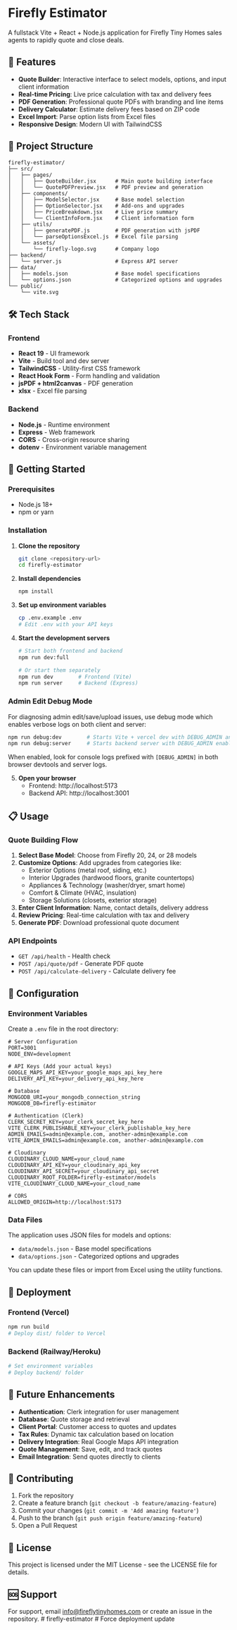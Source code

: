 # Firefly Estimator

A fullstack Vite + React + Node.js application for Firefly Tiny Homes sales agents to rapidly quote and close deals.

## 🚀 Features

- **Quote Builder**: Interactive interface to select models, options, and input client information
- **Real-time Pricing**: Live price calculation with tax and delivery fees
- **PDF Generation**: Professional quote PDFs with branding and line items
- **Delivery Calculator**: Estimate delivery fees based on ZIP code
- **Excel Import**: Parse option lists from Excel files
- **Responsive Design**: Modern UI with TailwindCSS

## 📁 Project Structure

```
firefly-estimator/
├── src/
│   ├── pages/
│   │   ├── QuoteBuilder.jsx      # Main quote building interface
│   │   └── QuotePDFPreview.jsx   # PDF preview and generation
│   ├── components/
│   │   ├── ModelSelector.jsx     # Base model selection
│   │   ├── OptionSelector.jsx    # Add-ons and upgrades
│   │   ├── PriceBreakdown.jsx    # Live price summary
│   │   └── ClientInfoForm.jsx    # Client information form
│   ├── utils/
│   │   ├── generatePDF.js        # PDF generation with jsPDF
│   │   └── parseOptionsExcel.js  # Excel file parsing
│   └── assets/
│       └── firefly-logo.svg      # Company logo
├── backend/
│   └── server.js                 # Express API server
├── data/
│   ├── models.json               # Base model specifications
│   └── options.json              # Categorized options and upgrades
└── public/
    └── vite.svg
```

## 🛠️ Tech Stack

### Frontend
- **React 19** - UI framework
- **Vite** - Build tool and dev server
- **TailwindCSS** - Utility-first CSS framework
- **React Hook Form** - Form handling and validation
- **jsPDF + html2canvas** - PDF generation
- **xlsx** - Excel file parsing

### Backend
- **Node.js** - Runtime environment
- **Express** - Web framework
- **CORS** - Cross-origin resource sharing
- **dotenv** - Environment variable management

## 🚀 Getting Started

### Prerequisites
- Node.js 18+ 
- npm or yarn

### Installation

1. **Clone the repository**
   ```bash
   git clone <repository-url>
   cd firefly-estimator
   ```

2. **Install dependencies**
   ```bash
   npm install
   ```

3. **Set up environment variables**
   ```bash
   cp .env.example .env
   # Edit .env with your API keys
   ```

4. **Start the development servers**
   ```bash
   # Start both frontend and backend
   npm run dev:full
   
   # Or start them separately
   npm run dev        # Frontend (Vite)
   npm run server     # Backend (Express)
   ```

### Admin Edit Debug Mode

For diagnosing admin edit/save/upload issues, use debug mode which enables verbose logs on both client and server:

```bash
npm run debug:dev        # Starts Vite + vercel dev with DEBUG_ADMIN and VITE_DEBUG_ADMIN enabled
npm run debug:server     # Starts backend server with DEBUG_ADMIN enabled
```

When enabled, look for console logs prefixed with `[DEBUG_ADMIN]` in both browser devtools and server logs.

5. **Open your browser**
   - Frontend: http://localhost:5173
   - Backend API: http://localhost:3001

## 📋 Usage

### Quote Building Flow

1. **Select Base Model**: Choose from Firefly 20, 24, or 28 models
2. **Customize Options**: Add upgrades from categories like:
   - Exterior Options (metal roof, siding, etc.)
   - Interior Upgrades (hardwood floors, granite countertops)
   - Appliances & Technology (washer/dryer, smart home)
   - Comfort & Climate (HVAC, insulation)
   - Storage Solutions (closets, exterior storage)
3. **Enter Client Information**: Name, contact details, delivery address
4. **Review Pricing**: Real-time calculation with tax and delivery
5. **Generate PDF**: Download professional quote document

### API Endpoints

- `GET /api/health` - Health check
- `POST /api/quote/pdf` - Generate PDF quote
- `POST /api/calculate-delivery` - Calculate delivery fee

## 🔧 Configuration

### Environment Variables

Create a `.env` file in the root directory:

```env
# Server Configuration
PORT=3001
NODE_ENV=development

# API Keys (Add your actual keys)
GOOGLE_MAPS_API_KEY=your_google_maps_api_key_here
DELIVERY_API_KEY=your_delivery_api_key_here

# Database
MONGODB_URI=your_mongodb_connection_string
MONGODB_DB=firefly-estimator

# Authentication (Clerk)
CLERK_SECRET_KEY=your_clerk_secret_key_here
VITE_CLERK_PUBLISHABLE_KEY=your_clerk_publishable_key_here
ADMIN_EMAILS=admin@example.com, another-admin@example.com
VITE_ADMIN_EMAILS=admin@example.com, another-admin@example.com

# Cloudinary
CLOUDINARY_CLOUD_NAME=your_cloud_name
CLOUDINARY_API_KEY=your_cloudinary_api_key
CLOUDINARY_API_SECRET=your_cloudinary_api_secret
CLOUDINARY_ROOT_FOLDER=firefly-estimator/models
VITE_CLOUDINARY_CLOUD_NAME=your_cloud_name

# CORS
ALLOWED_ORIGIN=http://localhost:5173
```

### Data Files

The application uses JSON files for models and options:

- `data/models.json` - Base model specifications
- `data/options.json` - Categorized options and upgrades

You can update these files or import from Excel using the utility functions.

## 🚀 Deployment

### Frontend (Vercel)
```bash
npm run build
# Deploy dist/ folder to Vercel
```

### Backend (Railway/Heroku)
```bash
# Set environment variables
# Deploy backend/ folder
```

## 🔮 Future Enhancements

- **Authentication**: Clerk integration for user management
- **Database**: Quote storage and retrieval
- **Client Portal**: Customer access to quotes and updates
- **Tax Rules**: Dynamic tax calculation based on location
- **Delivery Integration**: Real Google Maps API integration
- **Quote Management**: Save, edit, and track quotes
- **Email Integration**: Send quotes directly to clients

## 🤝 Contributing

1. Fork the repository
2. Create a feature branch (`git checkout -b feature/amazing-feature`)
3. Commit your changes (`git commit -m 'Add amazing feature'`)
4. Push to the branch (`git push origin feature/amazing-feature`)
5. Open a Pull Request

## 📄 License

This project is licensed under the MIT License - see the LICENSE file for details.

## 🆘 Support

For support, email info@fireflytinyhomes.com or create an issue in the repository.
#   f i r e f l y - e s t i m a t o r 
 
 #   F o r c e   d e p l o y m e n t   u p d a t e  
 
